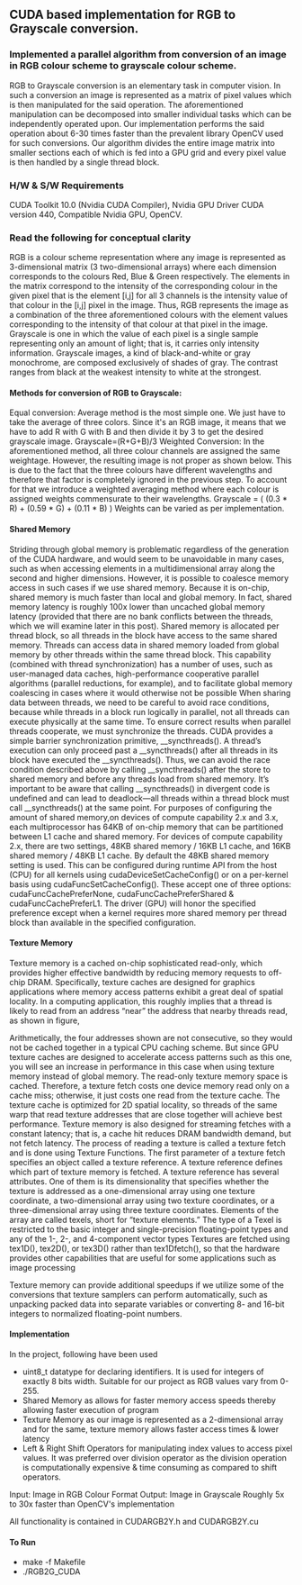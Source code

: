 ## CUDA based implementation for RGB to Grayscale conversion.
### Implemented a parallel algorithm from conversion of an image in RGB colour scheme to grayscale colour scheme.

RGB to Grayscale conversion is an elementary task in computer vision. In such a conversion an image is represented as a matrix of pixel values which is then manipulated for the said operation. The aforementioned manipulation can be decomposed into smaller individual tasks which can be independently operated upon. Our implementation performs the said operation about 6-30 times faster than the prevalent library OpenCV used for such conversions. Our algorithm divides the entire image matrix into smaller sections each of which is fed into a GPU grid and every pixel value is then handled by a single thread block.

### H/W & S/W Requirements

CUDA Toolkit 10.0 (Nvidia CUDA Compiler), Nvidia GPU Driver CUDA version 440, Compatible Nvidia GPU, OpenCV.

### Read the following for conceptual clarity

RGB is a colour scheme representation where any image is represented as 3-dimensional matrix (3 two-dimensional arrays) where each dimension corresponds to the colours Red, Blue & Green respectively. The elements in the matrix correspond to the intensity of the corresponding colour in the given pixel that is the element [i,j] for all 3 channels is the intensity value of that colour in the  [i,j] pixel in the image. Thus, RGB represents the image as a combination of the three aforementioned colours with the element values corresponding to the intensity of that colour at that pixel in the image.
Grayscale is one in which the value of each pixel is a single sample representing only an amount of light; that is, it carries only intensity information. Grayscale images, a kind of black-and-white or gray monochrome, are composed exclusively of shades of gray. The contrast ranges from black at the weakest intensity to white at the strongest.
                         
#### Methods for conversion of RGB to Grayscale:

Equal conversion: Average method is the most simple one. We just have to take the average of three colors. Since it's an RGB image, it means that we have to add R with G with B and then divide it by 3 to get the desired grayscale image.
Grayscale=(R+G+B)/3
Weighted Conversion: In the aforementioned method, all three colour channels are assigned the same weightage. However, the resulting image is not proper as shown below. This is due to the fact that the three colours have different wavelengths and therefore that factor is completely ignored in the previous step. To account for that we introduce a weighted averaging method where each colour is assigned weights commensurate to their wavelengths.
Grayscale = ( (0.3 * R) + (0.59 * G) + (0.11 * B) )
Weights can be varied as per implementation.

#### Shared Memory
Striding through global memory is problematic regardless of the generation of the CUDA hardware, and would seem to be unavoidable in many cases, such as when accessing elements in a multidimensional array along the second and higher dimensions. However, it is possible to coalesce memory access in such cases if we use shared memory.
Because it is on-chip, shared memory is much faster than local and global memory. In fact, shared memory latency is roughly 100x lower than uncached global memory latency (provided that there are no bank conflicts between the threads, which we will examine later in this post). Shared memory is allocated per thread block, so all threads in the block have access to the same shared memory. Threads can access data in shared memory loaded from global memory by other threads within the same thread block. This capability (combined with thread synchronization) has a number of uses, such as user-managed data caches, high-performance cooperative parallel algorithms (parallel reductions, for example), and to facilitate global memory coalescing in cases where it would otherwise not be possible
When sharing data between threads, we need to be careful to avoid race conditions, because while threads in a block run logically in parallel, not all threads can execute physically at the same time. To ensure correct results when parallel threads cooperate, we must synchronize the threads. CUDA provides a simple barrier synchronization primitive, __syncthreads(). 
A thread’s execution can only proceed past a __syncthreads() after all threads in its block have executed the __syncthreads(). Thus, we can avoid the race condition described above by calling __syncthreads() after the store to shared memory and before any threads load from shared memory. It’s important to be aware that calling __syncthreads() in divergent code is undefined and can lead to deadlock—all threads within a thread block must call __syncthreads() at the same point.
For purposes of configuring the amount of shared memory,on devices of compute capability 2.x and 3.x, each multiprocessor has 64KB of on-chip memory that can be partitioned between L1 cache and shared memory. For devices of compute capability 2.x, there are two settings, 48KB shared memory / 16KB L1 cache, and 16KB shared memory / 48KB L1 cache. By default the 48KB shared memory setting is used. This can be configured during runtime API from the host (CPU) for all kernels using cudaDeviceSetCacheConfig() or on a per-kernel basis using cudaFuncSetCacheConfig(). These accept one of three options: 
cudaFuncCachePreferNone, cudaFuncCachePreferShared & cudaFuncCachePreferL1. 
The driver (GPU) will honor the specified preference except when a kernel requires more shared memory per thread block than available in the specified configuration. 

#### Texture Memory
Texture memory is a cached on-chip sophisticated read-only, which provides higher effective bandwidth by reducing memory requests to off-chip DRAM. Specifically, texture caches are designed for graphics applications where memory access patterns exhibit a great deal of spatial locality. In a computing application, this roughly implies that a thread is likely to read from an address “near” the address that nearby threads read, as shown in figure,

Arithmetically, the four addresses shown are not consecutive, so they would not be cached together in a typical CPU caching scheme. But since GPU texture caches are designed to accelerate access patterns such as this one, you will see an increase in performance in this case when using texture memory instead of global memory.
The read-only texture memory space is cached. Therefore, a texture fetch costs one device memory read only on a cache miss; otherwise, it just costs one read from the texture cache. The texture cache is optimized for 2D spatial locality, so threads of the same warp that read texture addresses that are close together will achieve best performance. Texture memory is also designed for streaming fetches with a constant latency; that is, a cache hit reduces DRAM bandwidth demand, but not fetch latency.
The process of reading a texture is called a texture fetch and is done using Texture Functions. The first parameter of a texture fetch specifies an object called a texture reference. A texture reference defines which part of texture memory is fetched. A texture reference has several attributes. One of them is its dimensionality that specifies whether the texture is addressed as a one-dimensional array using one texture coordinate, a two-dimensional array using two texture coordinates, or a three-dimensional array using three texture coordinates. Elements of the array are called texels, short for “texture elements.” The type of a Texel is restricted to the basic integer and single-precision floating-point types and any of the 1-, 2-, and 4-component vector types Textures are fetched using tex1D(), tex2D(), or tex3D() rather than tex1Dfetch(), so that the hardware provides other capabilities that are useful for some applications such as image processing


Texture memory can provide additional speedups if we utilize some of the conversions that texture samplers can perform automatically, such as unpacking packed data into separate variables or converting 8- and 16-bit integers to normalized floating-point numbers.

#### Implementation
In the project, following have been used
* uint8_t datatype for declaring identifiers. It is used for integers of exactly 8 bits width. Suitable for our project as RGB values vary from 0-255.
* Shared Memory as allows for faster memory access speeds thereby allowing faster execution of program
* Texture Memory as our image is represented as a 2-dimensional array and for the same, texture memory allows faster access times & lower latency
* Left & Right Shift Operators for manipulating index values to access pixel values. It was preferred over division operator as the division operation is   computationally expensive & time consuming as compared to shift operators.

Input: Image in RGB Colour Format
Output: Image in Grayscale
Roughly 5x to 30x faster than OpenCV's implementation

All functionality is contained in CUDARGB2Y.h and CUDARGB2Y.cu

#### To Run
* make -f Makefile
* ./RGB2G_CUDA
